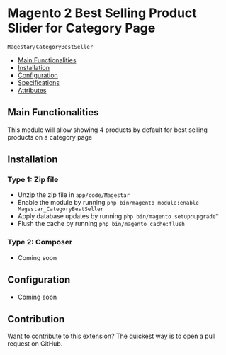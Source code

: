 # Magento 2 Best Selling Product Slider for Category Page

 ``Magestar/CategoryBestSeller``

 - [Main Functionalities](#markdown-header-main-functionalities)
 - [Installation](#markdown-header-installation)
 - [Configuration](#markdown-header-configuration)
 - [Specifications](#markdown-header-specifications)
 - [Attributes](#markdown-header-attributes)


## Main Functionalities

This module will allow showing 4 products by default for best selling products on a category page

## Installation

### Type 1: Zip file

 - Unzip the zip file in `app/code/Magestar`
 - Enable the module by running `php bin/magento module:enable Magestar_CategoryBestSeller`
 - Apply database updates by running `php bin/magento setup:upgrade`\*
 - Flush the cache by running `php bin/magento cache:flush`

### Type 2: Composer

 - Coming soon

## Configuration

 - Coming soon

## Contribution

Want to contribute to this extension? The quickest way is to open a pull request on GitHub.
